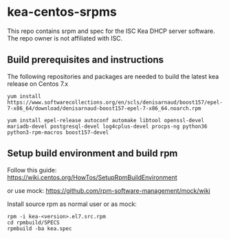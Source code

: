# kea-centos-srpms
This repo contains srpm and spec for the ISC Kea DHCP server software. The repo owner is not affiliated with ISC.

## Build prerequisites and instructions

The following repositories and packages are needed to build the latest kea release on Centos 7.x

```yum install https://www.softwarecollections.org/en/scls/denisarnaud/boost157/epel-7-x86_64/download/denisarnaud-boost157-epel-7-x86_64.noarch.rpm```

```yum install epel-release autoconf automake libtool openssl-devel mariadb-devel postgresql-devel log4cplus-devel procps-ng python36 python3-rpm-macros boost157-devel```

## Setup build environment and build rpm

Follow this guide:
https://wiki.centos.org/HowTos/SetupRpmBuildEnvironment

or use mock:
https://github.com/rpm-software-management/mock/wiki

Install source rpm as normal user or as mock:

```
rpm -i kea-<version>.el7.src.rpm
cd rpmbuild/SPECS
rpmbuild -ba kea.spec
```
